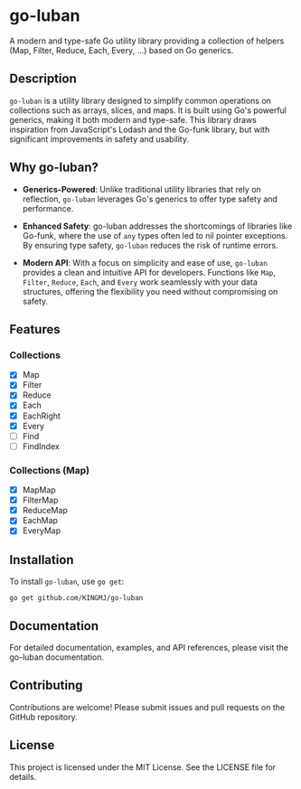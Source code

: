 # go-luban
A modern and type-safe Go utility library providing a collection of helpers (Map, Filter, Reduce, Each, Every, ...) based on Go generics.

## Description
`go-luban` is a utility library designed to simplify common operations on collections such as arrays, slices, and maps. It is built using Go's powerful generics, making it both modern and type-safe. This library draws inspiration from JavaScript's Lodash and the Go-funk library, but with significant improvements in safety and usability.

## Why go-luban?
- **Generics-Powered**: Unlike traditional utility libraries that rely on reflection, `go-luban` leverages Go's generics to offer type safety and performance.

- **Enhanced Safety**: go-luban addresses the shortcomings of libraries like Go-funk, where the use of `any` types often led to nil pointer exceptions. By ensuring type safety, `go-luban` reduces the risk of runtime errors.

- **Modern API**: With a focus on simplicity and ease of use, `go-luban` provides a clean and intuitive API for developers. Functions like `Map`, `Filter`, `Reduce`, `Each`, and `Every` work seamlessly with your data structures, offering the flexibility you need without compromising on safety.

## Features

### Collections

- [x] Map
- [x] Filter
- [x] Reduce
- [x] Each
- [x] EachRight
- [x] Every
- [ ] Find
- [ ] FindIndex

### Collections (Map)

- [x] MapMap
- [x] FilterMap
- [x] ReduceMap
- [x] EachMap
- [x] EveryMap

## Installation
To install `go-luban`, use `go get`:

```
go get github.com/KINGMJ/go-luban
```

## Documentation
For detailed documentation, examples, and API references, please visit the go-luban documentation.

## Contributing
Contributions are welcome! Please submit issues and pull requests on the GitHub repository.

## License
This project is licensed under the MIT License. See the LICENSE file for details.